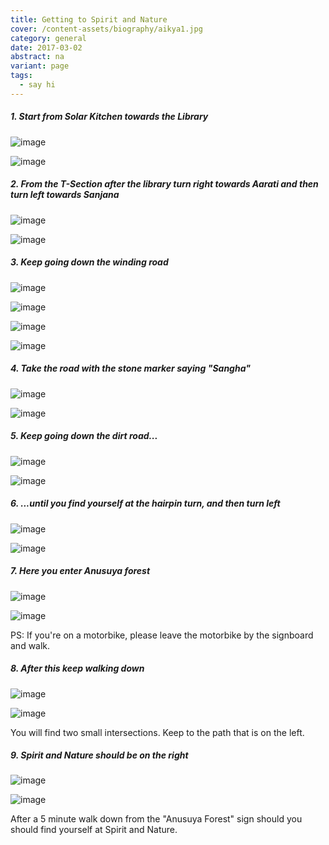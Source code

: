 ```yaml
---
title: Getting to Spirit and Nature
cover: /content-assets/biography/aikya1.jpg
category: general
date: 2017-03-02
abstract: na
variant: page
tags:
  - say hi
---
```


##### 1. Start from Solar Kitchen towards the Library

![image](/content-assets/getting-to-spirit-and-nature/1img_1024X768.jpg)

![image](/content-assets/getting-to-spirit-and-nature/2img_1024X768.jpg)

##### 2. From the T-Section after the library turn right towards Aarati and then turn left towards Sanjana

![image](/content-assets/getting-to-spirit-and-nature/3img_1024X768.jpg)

![image](/content-assets/getting-to-spirit-and-nature/4img_1024X768.jpg)

##### 3. Keep going down the winding road

![image](/content-assets/getting-to-spirit-and-nature/5img_1024X768.jpg)

![image](/content-assets/getting-to-spirit-and-nature/6img_1024X768.jpg)

![image](/content-assets/getting-to-spirit-and-nature/7img_1024X768.jpg)

![image](/content-assets/getting-to-spirit-and-nature/8img_1024X768.jpg)

##### 4. Take the road with the stone marker saying "Sangha"

![image](/content-assets/getting-to-spirit-and-nature/9img_1024X768.jpg)

![image](/content-assets/getting-to-spirit-and-nature/10img_1024X768.jpg)

##### 5. Keep going down the dirt road...

![image](/content-assets/getting-to-spirit-and-nature/11img_1024X768.jpg)

![image](/content-assets/getting-to-spirit-and-nature/12img_1024X768.jpg)

##### 6. ...until you find yourself at the hairpin turn, and then turn left

![image](/content-assets/getting-to-spirit-and-nature/13img_1024X768.jpg)

![image](/content-assets/getting-to-spirit-and-nature/14img_1024X768.jpg)

##### 7. Here you enter Anusuya forest

![image](/content-assets/getting-to-spirit-and-nature/15img_1024X768.jpg)

![image](/content-assets/getting-to-spirit-and-nature/16img_1024X768.jpg)

PS: If you're on a motorbike, please leave the motorbike by the signboard and walk.

##### 8. After this keep walking down

![image](/content-assets/getting-to-spirit-and-nature/17img_1024X768.jpg)

![image](/content-assets/getting-to-spirit-and-nature/18img_1024X768.jpg)

You will find two small intersections. Keep to the path that is on the left.

##### 9. Spirit and Nature should be on the right

![image](/content-assets/getting-to-spirit-and-nature/19img_1024X768.jpg)

![image](/content-assets/getting-to-spirit-and-nature/20img_1024X768.jpg)

After a 5 minute walk down from the "Anusuya Forest" sign should you should find yourself at Spirit and Nature.
